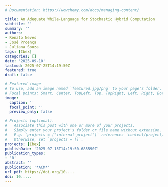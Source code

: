 ```yaml
---
# Documentation: https://wowchemy.com/docs/managing-content/

title: An Adequate While-Language for Stochastic Hybrid Computation
subtitle: ''
summary: ''
authors:
- Renato Neves
- José Proença
- Juliana Souza
tags: [Ibex]
categories: []
date: '2025-09-10'
lastmod: 2025-07-25T14:19:50Z
featured: true
draft: false

# Featured image
# To use, add an image named `featured.jpg/png` to your page's folder.
# Focal points: Smart, Center, TopLeft, Top, TopRight, Left, Right, BottomLeft, Bottom, BottomRight.
image:
  caption: ''
  focal_point: ''
  preview_only: false

# Projects (optional).
#   Associate this post with one or more of your projects.
#   Simply enter your project's folder or file name without extension.
#   E.g. `projects = ["internal-project"]` references `content/project/deep-learning/index.md`.
#   Otherwise, set `projects = []`.
projects: [Ibex]
publishDate: '2025-07-15T14:19:50.685590Z'
publication_types:
- '0'
abstract: ''
publication: '*ACM*'
url_pdf: https://doi.org/10....
doi: 10.....
---
```

